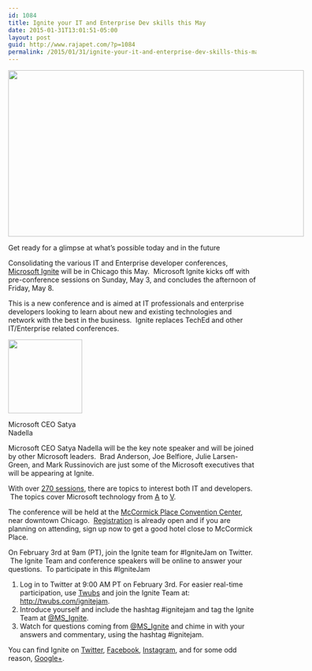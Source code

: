 ```yaml
---
id: 1084
title: Ignite your IT and Enterprise Dev skills this May
date: 2015-01-31T13:01:51-05:00
layout: post
guid: http://www.rajapet.com/?p=1084
permalink: /2015/01/31/ignite-your-it-and-enterprise-dev-skills-this-may/
---
```

<div style="width: 610px" class="wp-caption alignnone">
  <a href="http://ignite.microsoft.com/"><img loading="lazy" src="https://i0.wp.com/www.rajapet.net/Other/2015-Blog/i-kG77pFp/0/L/Msf-Ignite-640x360_0001_2-L.jpg?resize=600%2C338" alt="" width="600" height="338"  /></a>
  
  <p class="wp-caption-text">
    Get ready for a glimpse at what’s possible today and in the future
  </p>
</div>

Consolidating the various IT and Enterprise developer conferences, <a href="http://ignite.microsoft.com/" target="_blank">Microsoft Ignite</a> will be in Chicago this May.  Microsoft Ignite kicks off with pre-conference sessions on Sunday, May 3, and concludes the afternoon of Friday, May 8.

This is a new conference and is aimed at IT professionals and enterprise developers looking to learn about new and existing technologies and network with the best in the business.  Ignite replaces TechEd and other IT/Enterprise related conferences.

<div style="width: 160px" class="wp-caption alignleft">
  <img loading="lazy" class="" src="https://i0.wp.com/www.rajapet.net/Other/2015-Blog/i-d34d6Jt/0/S/speaker-o_01_satya-nadella_on-S.png?resize=150%2C150" alt="" width="150" height="150"  />
  
  <p class="wp-caption-text">
    Microsoft CEO Satya Nadella
  </p>
</div>

Microsoft CEO Satya Nadella will be the key note speaker and will be joined by other Microsoft leaders.  Brad Anderson, Joe Belfiore, Julie Larsen-Green, and Mark Russinovich are just some of the Microsoft executives that will be appearing at Ignite.

With over <a title="The Microsoft Ignite Session Catalog" href="http://ignite.microsoft.com/Sessions" target="_blank">270 sessions</a>, there are topics to interest both IT and developers.  The topics cover Microsoft technology from <a title="Azure" href="http://ignite.microsoft.com/Sessions?filter=&Key=azure" target="_blank">A</a> to <a title="Hyper-V is the new Z" href="http://ignite.microsoft.com/Sessions?filter=&Key=Hyper-V" target="_blank">V</a>.

The conference will be held at the <a title="Welcome to Chicago's McCormick Place, the premier convention facility in North America. Located just minutes from downtown Chicago, McCormick Place attracts close to 3 million visitors each year." href="http://www.mccormickplace.com/" target="_blank">McCormick Place Convention Center</a>, near downtown Chicago.  <a href="http://ignite.microsoft.com/Register" target="_blank">Registration</a> is already open and if you are planning on attending, sign up now to get a good hotel close to McCormick Place.

On February 3rd at 9am (PT), join the Ignite team for #IgniteJam on Twitter.  The Ignite Team and conference speakers will be online to answer your questions.  To participate in this #IgniteJam

  1. Log in to Twitter at 9:00 AM PT on February 3rd. For easier real-time participation, use <a href="http://twubs.com/" target="_blank">Twubs</a> and join the Ignite Team at: <a href="http://twubs.com/ignitejam" target="_blank">http://twubs.com/ignitejam</a>.
  2. Introduce yourself and include the hashtag #ignitejam and tag the Ignite Team at <a title="Microsoft Ignite" href="https://twitter.com/MS_Ignite" target="_blank">@MS_Ignite</a>.
  3. Watch for questions coming from <a title="Microsoft Ignite" href="https://twitter.com/MS_Ignite" target="_blank">@MS_Ignite</a> and chime in with your answers and commentary, using the hashtag #ignitejam.

You can find Ignite on <a href="https://twitter.com/MS_Ignite" target="_blank">Twitter</a>, <a href="https://www.facebook.com/MicrosoftIgnite" target="_blank">Facebook</a>, <a href="http://instagram.com/ms_ignite" target="_blank">Instagram</a>, and for some odd reason, <a href="https://plus.google.com/113825791256010408530/posts" target="_blank">Google+</a>.